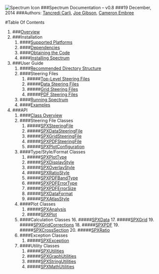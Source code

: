![Spectrum Icon](https://spectrum.web.cern.ch/spectrum/img/spectrum_banner_512.png)
###Spectrum Documentation – v0.8
###19 December, 2014
###Authors: [Tancredi Carli](mailto:tancredi.carli@cern.ch), [Joe Gibson](mailto:gibsjose@mail.gvsu.edu), [Cameron Embree](csembree@gmail.com)

#Table Of Contents

1.	###[Overview](overview.md)
2.	###Installation
	1.	####[Supported Platforms](installation/supported_platforms.md)
	2.	####[Dependencies](installation/dependencies.md)
	3.	####[Obtaining the Code](installation/obtaining_the_code.md)
	4.	####[Installing Spectrum](installation/installing_spectrum.md)
3.	###User Guide
	1.	####[Recommended Directory Structure](user_guide/recommended_directory_structure.md)
	2.	####Steering Files
		1.	#####[Top-Level Steering Files](user_guide/steering/top_level_steering_file.md)
		2.	#####[Data Steering Files](user_guide/steering/data_steering_file.md)
		3.	#####[Grid Steering Files](user_guide/steering/grid_steering_file.md)
		4.	#####[PDF Steering Files](user_guide/steering/pdf_steering_file.md)
	3.	####[Running Spectrum](user_guide/running_spectrum.md)
	4.	####[Examples]()
4.	###API
	1.	####[Class Overview](api/classes/overview.md)
	2.	####Steering File Classes
		1.	#####[SPXSteeringFile](api/classes/steeringfile.md)
		2.	#####[SPXDataSteeringFile](api/classes/datasteeringfile.md)
		3.	#####[SPXGridSteeringFile](api/classes/gridsteeringfile.md)
		4.	#####[SPXPDFSteeringFile](api/classes/pdfsteeringfile.md)
		5.	#####[SPXPlotConfiguration](api/classes/plotconfiguration.md)
	3.	####Type/Style/Format Classes
		1.	#####[SPXPlotType]()
		2.	#####[SPXDisplayStyle](#)
		3.	#####[SPXOverlayStyle]()
		4.	#####[SPXRatioStyle]()
		5.	#####[SPXPDFBandType]()
		6.	#####[SPXPDFErrorType]()
		7.	#####[SPXPDFErrorSize]()
		8.	#####[SPXDataFormat]()
		9. 	#####[SPXAtlasStyle]()
	4.	####Plot Classes
		1.	#####[SPXAnalysis]()
		2.	#####[SPXPlot]()
	5.	####Calculation Classes
		16. #####[SPXData]()
		17.	#####[SPXGrid]()
		19. #####[SPXGridCorrections]()
		18.	#####[SPXPDF]()
		19. #####[SPXCrossSection]()
		20.	#####[SPXRatio]()
	6.	####Exception Classes
		1.	#####[SPXException]()
	7.	####Utility Classes
		1.	#####[SPXUtilities]()
		2.	#####[SPXGraphUtilities]()
		3.	#####[SPXStringUtilities]()
		4.	#####[SPXMathUtilities]()
